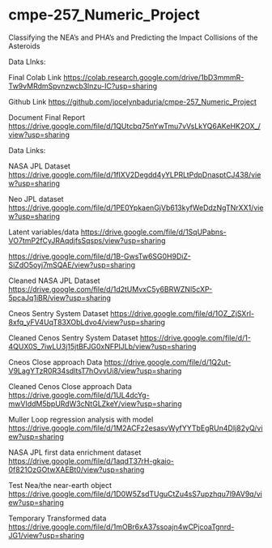 # cmpe-257_Numeric_Project
Classifying the NEA’s and PHA’s and Predicting the Impact Collisions of the Asteroids

Data LInks:

Final Colab Link
https://colab.research.google.com/drive/1bD3mmmR-Tw9vMRdmSpvnzwcb3lnzu-IC?usp=sharing


Github Link
https://github.com/jocelynbaduria/cmpe-257_Numeric_Project

Document Final Report 
https://drive.google.com/file/d/1QUtcbq75nYwTmu7vVsLkYQ6AKeHK2OX_/view?usp=sharing

Data Links:

NASA JPL Dataset
https://drive.google.com/file/d/1fIXV2Degdd4yYLPRLtPdpDnasptCJ438/view?usp=sharing

Neo JPL dataset
https://drive.google.com/file/d/1PE0YpkaenGjVb613kyfWeDdzNgTNrXX1/view?usp=sharing

Latent variables/data
https://drive.google.com/file/d/1SqUPabns-VO7tmP2fCyJRAqdjfsSqsps/view?usp=sharing

https://drive.google.com/file/d/1B-GwsTw6SG0H9DiZ-SiZdO5oyj7mSQAE/view?usp=sharing

Cleaned NASA JPL Dataset
https://drive.google.com/file/d/1d2tUMvxC5y6BRWZNl5cXP-5pcaJq1iBR/view?usp=sharing

Cneos Sentry System Dataset
https://drive.google.com/file/d/1OZ_ZjSXrl-8xfq_yFV4UqT83XObLdvo4/view?usp=sharing

Cleaned Cenos Sentry System Dataset
https://drive.google.com/file/d/1-4QUX0S_7iwLU3j15jtBFJG0xNFPlJLb/view?usp=sharing

Cneos Close approach Data
https://drive.google.com/file/d/1Q2ut-V9LagYTzR0R34sdltsT7hOvvUi8/view?usp=sharing

Cleaned Cenos Close approach Data
https://drive.google.com/file/d/1UL4dcYg-mwVIddM5bpURdW3cNtGLZkeY/view?usp=sharing

Muller Loop regression analysis with model
https://drive.google.com/file/d/1M2ACFz2esasvWyfYYTbEgRUn4DIj82yQ/view?usp=sharing

NASA JPL first data enrichment dataset
https://drive.google.com/file/d/1aqdT37rH-gkaio-0f821OzGOtwXAEBt0/view?usp=sharing

Test Nea/the near-earth object
https://drive.google.com/file/d/1D0W5ZsdTUguCtZu4sS7upzhqu7l9AV9q/view?usp=sharing

Temporary Transformed data
https://drive.google.com/file/d/1mOBr6xA37ssoajn4wCPjcoaTgnrd-JG1/view?usp=sharing
